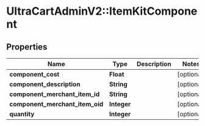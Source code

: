 # UltraCartAdminV2::ItemKitComponent

## Properties
Name | Type | Description | Notes
------------ | ------------- | ------------- | -------------
**component_cost** | **Float** |  | [optional] 
**component_description** | **String** |  | [optional] 
**component_merchant_item_id** | **String** |  | [optional] 
**component_merchant_item_oid** | **Integer** |  | [optional] 
**quantity** | **Integer** |  | [optional] 


